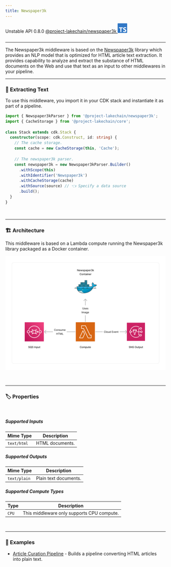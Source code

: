 ```yaml
---
title: Newspaper3k
---
```


<span title="Label: Pro" data-view-component="true" class="Label Label--api text-uppercase">
  Unstable API
</span>
<span title="Label: Pro" data-view-component="true" class="Label Label--version text-uppercase">
  0.8.0
</span>
<span title="Label: Pro" data-view-component="true" class="Label Label--package">
  <a target="_blank" href="https://www.npmjs.com/package/@project-lakechain/newspaper3k">
    @project-lakechain/newspaper3k
  </a>
</span>
<span class="language-icon">
  <svg role="img" viewBox="0 0 24 24" width="30" xmlns="http://www.w3.org/2000/svg" style="fill: #3178C6;"><title>TypeScript</title><path d="M1.125 0C.502 0 0 .502 0 1.125v21.75C0 23.498.502 24 1.125 24h21.75c.623 0 1.125-.502 1.125-1.125V1.125C24 .502 23.498 0 22.875 0zm17.363 9.75c.612 0 1.154.037 1.627.111a6.38 6.38 0 0 1 1.306.34v2.458a3.95 3.95 0 0 0-.643-.361 5.093 5.093 0 0 0-.717-.26 5.453 5.453 0 0 0-1.426-.2c-.3 0-.573.028-.819.086a2.1 2.1 0 0 0-.623.242c-.17.104-.3.229-.393.374a.888.888 0 0 0-.14.49c0 .196.053.373.156.529.104.156.252.304.443.444s.423.276.696.41c.273.135.582.274.926.416.47.197.892.407 1.266.628.374.222.695.473.963.753.268.279.472.598.614.957.142.359.214.776.214 1.253 0 .657-.125 1.21-.373 1.656a3.033 3.033 0 0 1-1.012 1.085 4.38 4.38 0 0 1-1.487.596c-.566.12-1.163.18-1.79.18a9.916 9.916 0 0 1-1.84-.164 5.544 5.544 0 0 1-1.512-.493v-2.63a5.033 5.033 0 0 0 3.237 1.2c.333 0 .624-.03.872-.09.249-.06.456-.144.623-.25.166-.108.29-.234.373-.38a1.023 1.023 0 0 0-.074-1.089 2.12 2.12 0 0 0-.537-.5 5.597 5.597 0 0 0-.807-.444 27.72 27.72 0 0 0-1.007-.436c-.918-.383-1.602-.852-2.053-1.405-.45-.553-.676-1.222-.676-2.005 0-.614.123-1.141.369-1.582.246-.441.58-.804 1.004-1.089a4.494 4.494 0 0 1 1.47-.629 7.536 7.536 0 0 1 1.77-.201zm-15.113.188h9.563v2.166H9.506v9.646H6.789v-9.646H3.375z"/></svg>
</span>
<div style="margin-top: 26px"></div>

---

The Newspaper3k middleware is based on the [Newspaper3k](https://newspaper.readthedocs.io/en/latest/) library which provides an NLP model that is optimized for HTML article text extraction. It provides capability to analyze and extract the substance of HTML documents on the Web and use that text as an input to other middlewares in your pipeline.

---

### 📰 Extracting Text

To use this middleware, you import it in your CDK stack and instantiate it as part of a pipeline.

```typescript
import { Newspaper3kParser } from '@project-lakechain/newspaper3k';
import { CacheStorage } from '@project-lakechain/core';

class Stack extends cdk.Stack {
  constructor(scope: cdk.Construct, id: string) {
    // The cache storage.
    const cache = new CacheStorage(this, 'Cache');
    
    // The newspaper3k parser.
    const newspaper3k = new Newspaper3kParser.Builder()
      .withScope(this)
      .withIdentifier('Newspaper3k')
      .withCacheStorage(cache)
      .withSource(source) // 👈 Specify a data source
      .build();
  }
}
```

<br>

---

### 🏗️ Architecture

This middleware is based on a Lambda compute running the Newspaper3k library packaged as a Docker container.

![Newspaper3k Architecture](../../../assets/newspaper3k-parser-architecture.png)

<br>

---

### 🏷️ Properties

<br>

##### Supported Inputs

|  Mime Type  | Description |
| ----------- | ----------- |
| `text/html` | HTML documents. |

##### Supported Outputs

|  Mime Type  | Description |
| ----------- | ----------- |
| `text/plain` | Plain text documents. |

##### Supported Compute Types

| Type  | Description |
| ----- | ----------- |
| `CPU` | This middleware only supports CPU compute. |

<br>

---

### 📖 Examples

- [Article Curation Pipeline](https://github.com/awslabs/project-lakechain/tree/main/examples/simple-pipelines/text-processing-pipelines/article-curation-pipeline/) - Builds a pipeline converting HTML articles into plain text.
